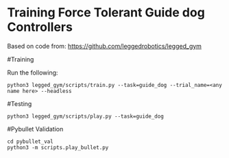 # Training Force Tolerant Guide dog Controllers #

Based on code from: https://github.com/leggedrobotics/legged_gym

#Training

Run the following:

```
python3 legged_gym/scripts/train.py --task=guide_dog --trial_name=<any name here> --headless
```

#Testing

```
python3 legged_gym/scripts/play.py --task=guide_dog
```

#Pybullet Validation

```
cd pybullet_val
python3 -m scripts.play_bullet.py
```